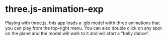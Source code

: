 # three.js-animation-exp

Playing with three.js, this app loads a .glb model witth three animations that you can play from the top-right menu. You can also double click on any spot on the plane and the model will walk to it and will start a "belly dance".
